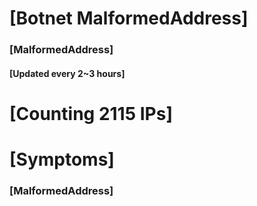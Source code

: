 # [Botnet MalformedAddress]
### [MalformedAddress]
#### [Updated every 2~3 hours]

# [Counting 2115 IPs]

# [Symptoms] 
###   [MalformedAddress]
